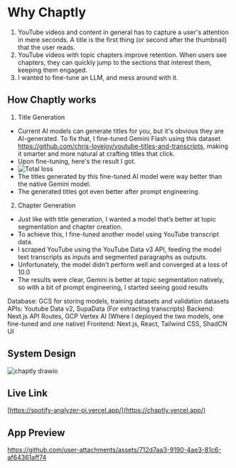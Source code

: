 # Why Chaptly

1) YouTube videos and content in general has to capture a user's attention in mere seconds. A title is the first thing (or second after the thumbnail) that the user reads.
2) YouTube videos with topic chapters improve retention. When users see chapters, they can quickly jump to the sections that interest them, keeping them engaged.
3) I wanted to fine-tune an LLM, and mess around with it.

## How Chaptly works

1) Title Generation

- Current AI models can generate titles for you, but it's obvious they are AI-generated. To fix that, I fine-tuned Gemini Flash using this dataset https://github.com/chris-lovejoy/youtube-titles-and-transcripts, making it smarter and more natural at crafting titles that click.
- Upon fine-tuning, here's the result I got.
- ![Total loss](https://github.com/user-attachments/assets/ddf956d2-4581-4ccd-a8dc-9b5f1576d8f1)
- The titles generated by this fine-tuned AI model were way better than the native Gemini model.
- The generated titles got even better after prompt engineering.

2) Chapter Generation
- Just like with title generation, I wanted a model that’s better at topic segmentation and chapter creation.
- To achieve this, I fine-tuned another model using YouTube transcript data.
- I scraped YouTube using the YouTube Data v3 API, feeding the model text transcripts as inputs and segmented paragraphs as outputs.
- Unfortunately, the model didn't perform well and converged at a loss of 10.0
- The results were clear, Gemini is better at topic segmentation natively, so with a bit of prompt engineering, I started seeing good results

Database: GCS for storing models, training datasets and validation datasets
APIs: Youtube Data v2, SupaData (For extracting transcripts)
Backend: Next.js API Routes, GCP Vertex AI (Where I deployed the two models, one fine-tuned and one native)
Frontend: Next.js, React, Tailwind CSS, ShadCN UI

## System Design
![chaptly drawio](https://github.com/user-attachments/assets/460fa75e-b3f9-4463-80dd-9634d215a68a)

## Live Link
[https://spotify-analyzer-pi.vercel.app/](https://chaptly.vercel.app/)

## App Preview
https://github.com/user-attachments/assets/712d7aa3-9190-4ae3-81c6-af64361aff74



